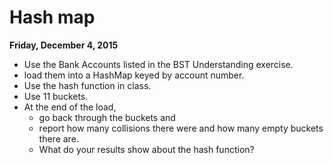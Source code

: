 # Hash map
**Friday, December 4, 2015**

- Use the Bank Accounts listed in the BST Understanding exercise.
- load them into a HashMap keyed by account number.
- Use the hash function in class.
- Use 11 buckets.
- At the end of the load,
    + go back through the buckets and
    + report how many collisions there were and how many empty buckets there are.
    + What do your results show about the hash function? 
